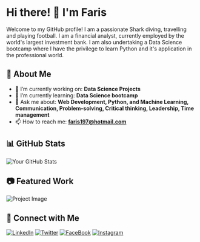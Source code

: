 # Hi there! 👋 I'm Faris 

Welcome to my GitHub profile! I am a passionate Shark diving, travelling and playing football. I am a financial analyst, currently employed by the world's largest investment bank. I am also undertaking a Data Science bootcamp where I have the privilege to learn Python and it's application in the professional world.

## 🚀 About Me
- 🔭 I’m currently working on: **Data Science Projects**
- 🌱 I’m currently learning: **Data Science bootcamp**
- 💬 Ask me about: **Web Development, Python, and Machine Learning, Communication, Problem-solving, Critical thinking, Leadership, Time management**
- 📫 How to reach me: **faris197@hotmail.com**

## 📊 GitHub Stats
![Your GitHub Stats](https://github-readme-stats.vercel.app/api?username=YourGitHubUsername&show_icons=true&theme=tokyonight)

## 📷 Featured Work
![Project Image]([https://yourimageurl.com](https://www.google.com/search?sca_esv=f31b746926531fcc&rlz=1C1BNSD_enPK1145PK1145&sxsrf=AHTn8zqJ9MxrrUs_6UBu5wjkPGfe1Gjtvg:1738386582022&q=data+science+images&udm=2&fbs=ABzOT_CWdhQLP1FcmU5B0fn3xuWpA-dk4wpBWOGsoR7DG5zJBjLjqIC1CYKD9D-DQAQS3Z5NmlRTZM9mMZwadeXOSzf-8PnIPsW_lqR5nKLx8yt2aFT-S4nyu2nXbjKLe5eah86wZVg4rv6hD0D14WHKMMw3XmJ72TJxW7wXVIK76gP9akdXONU&sa=X&sqi=2&ved=2ahUKEwjupNDV2qGLAxXNgf0HHZuXIN0QtKgLegQIEBAB&biw=1600&bih=739&dpr=1#vhid=06s4-7KpA2dbnM&vssid=mosaic))

## 🔗 Connect with Me
[![LinkedIn]([https://img.shields.io/badge/-LinkedIn-blue?style=flat&logo=linkedin)](https://www.linkedin.com/in/yourprofile](https://www.linkedin.com/in/farisalwaly/))
[![Twitter](https://img.shields.io/badge/-Twitter-blue?style=flat&logo=twitter)](https://twitter.com/yourhandle)
[![FaceBook](https://img.shields.io/badge/-LinkedIn-blue?style=flat&logo=linkedin)](https://www.linkedin.com/in/yourprofile)
[![Instagram](https://img.shields.io/badge/-LinkedIn-blue?style=flat&logo=linkedin)](https://www.linkedin.com/in/yourprofile)
